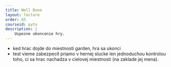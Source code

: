 ```yaml
---
title: Well Done
layout: lecture 
order: 65
courseid: pytx
description: |
    Uspesne ukoncenie hry.
---
```


* ked hrac dojde do miestnosti garden, hra sa ukonci
* test vieme zabezpecit priamo v hernej slucke len jednoduchou kontrolou toho, ci sa hrac nachadza v cielovej miestnosti (na zaklade jej mena).

```python

```
